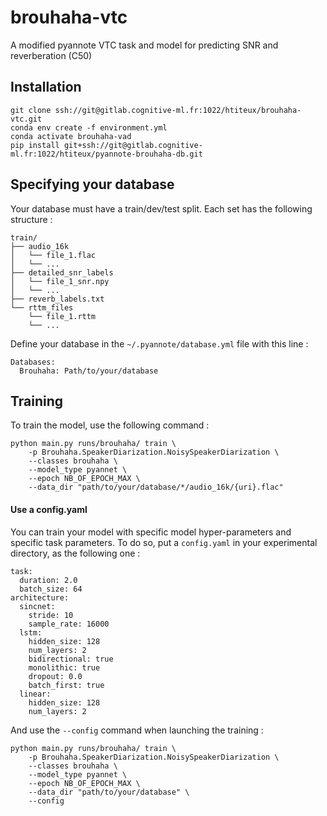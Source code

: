 # brouhaha-vtc

A modified pyannote VTC task and model for predicting SNR and reverberation (C50)


## Installation

```
git clone ssh://git@gitlab.cognitive-ml.fr:1022/htiteux/brouhaha-vtc.git
conda env create -f environment.yml
conda activate brouhaha-vad
pip install git+ssh://git@gitlab.cognitive-ml.fr:1022/htiteux/pyannote-brouhaha-db.git
```

## Specifying your database

Your database must have a train/dev/test split. Each set has the following structure :

```
train/
├── audio_16k
│   └── file_1.flac
│   └── ...
├── detailed_snr_labels
│   └── file_1_snr.npy
│   └── ...
├── reverb_labels.txt
└── rttm_files
    └── file_1.rttm
    └── ...
```

Define your database in the `~/.pyannote/database.yml` file with this line :

```
Databases:
  Brouhaha: Path/to/your/database
```


## Training

To train the model, use the following command :

```
python main.py runs/brouhaha/ train \
    -p Brouhaha.SpeakerDiarization.NoisySpeakerDiarization \
    --classes brouhaha \
    --model_type pyannet \
    --epoch NB_OF_EPOCH_MAX \
    --data_dir "path/to/your/database/*/audio_16k/{uri}.flac"
```

#### Use a config.yaml

You can train your model with specific model hyper-parameters and 
specific task parameters. 
To do so, put a `config.yaml` in your experimental directory, as the following one :

```
task:
  duration: 2.0
  batch_size: 64
architecture:
  sincnet:
    stride: 10
    sample_rate: 16000
  lstm:
    hidden_size: 128
    num_layers: 2
    bidirectional: true
    monolithic: true
    dropout: 0.0
    batch_first: true
  linear:
    hidden_size: 128
    num_layers: 2
```

And use the `--config` command when launching the training :

```
python main.py runs/brouhaha/ train \
    -p Brouhaha.SpeakerDiarization.NoisySpeakerDiarization \
    --classes brouhaha \
    --model_type pyannet \
    --epoch NB_OF_EPOCH_MAX \
    --data_dir "path/to/your/database" \
    --config
```
